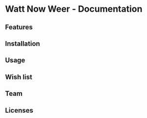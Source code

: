 # Watt Now Weer - Documentation
## Features

## Installation

## Usage

## Wish list

## Team

## Licenses
